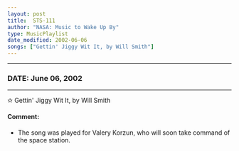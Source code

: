 ```yaml
---
layout: post
title:  STS-111
author: "NASA: Music to Wake Up By"
type: MusicPlaylist
date_modified: 2002-06-06
songs: ["Gettin' Jiggy Wit It, by Will Smith"]
---
```


----
### DATE: June 06, 2002
----
✫ Gettin' Jiggy Wit It, by Will Smith

#### Comment:
* The song was played for Valery Korzun, who will soon take command of the space station.



<br/>
<center>
	<a target="_blank"
	   href="https://twitter.com/intent/tweet?hashtags=Space,NASA,Playlist,NASAWakeupCalls,SpaceProgram&text={{ page.author}}, '{{ page.songs.first }}' {{ page.title }}, {{ page.date | date: '%B %d, %Y' }}. {{ site.url }}{{ page.url }} @nasawakeupcalls">
	   <i class="fab fa-twitter" alt="Tweet this page" style="font-size: 1.3em;"></i>
	</a>
	&nbsp; 	<i class="fas fa-user-astronaut" style="font-size: 1.5em;"></i> &nbsp;
    <a type="amzn" search="'Gettin' Jiggy Wit It, by Will Smith'" category="popular music">
        <i class="fab fa-amazon" style="font-size: 1.3em;"></i>
    </a>
</center>
